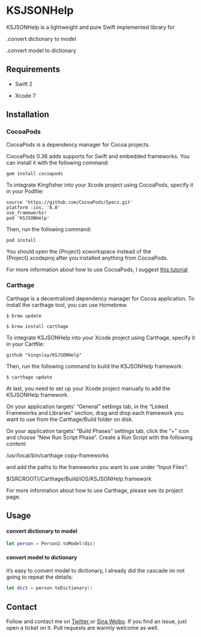 # 		KSJSONHelp

KSJSONHelp is a lightweight and pure Swift implemented library for 

.convert dictionary to model

.convert model to dictionary

## Requirements

- Swift 2


- Xcode 7

## Installation

### CocoaPods

CocoaPods is a dependency manager for Cocoa projects.

CocoaPods 0.36 adds supports for Swift and embedded frameworks. You can install it with the following command:

``` shell
gem install cocoapods
```

To integrate Kingfisher into your Xcode project using CocoaPods, specify it in your Podfile:

``` 
source 'https://github.com/CocoaPods/Specs.git'
platform :ios, '8.0'
use_frameworks!
pod 'KSJSONHelp'
```

Then, run the following command:

``` shell
pod install
```

You should open the {Project}.xcworkspace instead of the {Project}.xcodeproj after you installed anything from CocoaPods.

For more information about how to use CocoaPods, I suggest [this tutorial](http://www.raywenderlich.com/64546/introduction-to-cocoapods-2)

### Carthage

Carthage is a decentralized dependency manager for Cocoa application. To install the carthage tool, you can use Homebrew.

``` shell
$ brew update

$ brew install carthage
```



To integrate KSJSONHelp into your Xcode project using Carthage, specify it in your Cartfile:

`github "kingslay/KSJSONHelp"`

Then, run the following command to build the KSJSONHelp framework:

`$ carthage update`

At last, you need to set up your Xcode project manually to add the KSJSONHelp framework.

On your application targets’ “General” settings tab, in the “Linked Frameworks and Libraries” section, drag and drop each framework you want to use from the Carthage/Build folder on disk.

On your application targets’ “Build Phases” settings tab, click the “+” icon and choose “New Run Script Phase”. Create a Run Script with the following content:

/usr/local/bin/carthage copy-frameworks

and add the paths to the frameworks you want to use under “Input Files”:

$(SRCROOT)/Carthage/Build/iOS/KSJSONHelp.framework

For more information about how to use Carthage, please see its project page.

## Usage

#### convert dictionary to model

``` swift
let person = Person2.toModel(dic)
```

#### convert model to dictionary

it’s easy to convert model to dictionary, I already did the cascade im not going to repeat the details:

``` swift
let dict = person.toDictionary()
```

## Contact

Follow and contact me on [Twitter ](https://twitter.com/kingslay01)or [Sina Weibo](http://weibo.com/p/1005051702286027/home?from=page_100505&mod=TAB#place)[](http://weibo.com/p/1005051702286027/home?from=page_100505&mod=TAB#place). If you find an issue, just open a ticket on it. Pull requests are warmly welcome as well.


